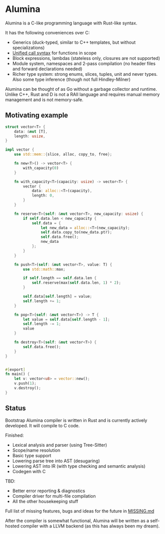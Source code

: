 # Alumina

Alumina is a C-like programming language with Rust-like syntax.

It has the following conveniences over C:

- Generics (duck-typed, similar to C++ templates, but without specializations)
- [Unified call syntax](https://en.wikipedia.org/wiki/Uniform_Function_Call_Syntax) for functions in scope
- Block expressions, lambdas (stateless only, closures are not supported)
- Module system, namespaces and 2-pass compilation (no header files and forward declarations needed)
- Richer type system: strong enums, slices, tuples, unit and never types. Also some type inference (though not full Hindley-Milner)

Alumina can be thought of as Go without a garbage collector and runtime. Unlike C++, Rust and D is not a RAII language and requires manual memory management and is not memory-safe.

## Motivating example

<!-- totally not rust lmao -->
```rust
struct vector<T> {
    data: &mut [T],
    length: usize,
}

impl vector {
    use std::mem::{slice, alloc, copy_to, free};

    fn new<T>() -> vector<T> {
        with_capacity(0)
    }

    fn with_capacity<T>(capacity: usize) -> vector<T> {
        vector {
            data: alloc::<T>(capacity),
            length: 0,
        }
    }

    fn reserve<T>(self: &mut vector<T>, new_capacity: usize) {
        if self.data.len < new_capacity {
            self.data = {
                let new_data = alloc::<T>(new_capacity);
                self.data.copy_to(new_data.ptr);
                self.data.free();
                new_data
            };
        }
    }

    fn push<T>(self: &mut vector<T>, value: T) {
        use std::math::max;

        if self.length == self.data.len {
            self.reserve(max(self.data.len, 1) * 2);
        }

        self.data[self.length] = value;
        self.length += 1;
    }

    fn pop<T>(self: &mut vector<T>) -> T {
        let value = self.data[self.length - 1];
        self.length -= 1;
        value
    }

    fn destroy<T>(self: &mut vector<T>) {
        self.data.free();
    }
}


#[export]
fn main() {
    let v: vector<u8> = vector::new();
    v.push(1);
    v.destroy();
}
```

## Status 

Bootstrap Alumina compiler is written in Rust and is currently actively developed. It will compile to C code.

Finished:
- Lexical analysis and parser (using Tree-Sitter)
- Scope/name resolution
- Basic type support
- Lowering parse tree into AST (desugaring)
- Lowering AST into IR (with type checking and semantic analysis)
- Codegen with C

TBD:
- Better error reporting & diagnostics
- Compiler driver for multi-file compilation
- All the other housekeeping stuff

Full list of missing features, bugs and ideas for the future in [MISSING.md](./MISSING.md) 

After the compiler is somewhat functional, Alumina will be written as a self-hosted compiler with a LLVM backend (as this has always been my dream).


